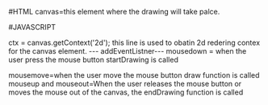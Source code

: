 #HTML
canvas=this element where the drawing will take palce.


#JAVASCRIPT

ctx = canvas.getContext('2d'); 
this line is used to obatin 2d redering contex for the canvas element.
--- addEventListner---
mousedown = when the user press the mouse button startDrawing is called

mousemove=when the user move the mouse button draw function is called
mouseup and mouseout=When the user releases the mouse button or moves the mouse out of the canvas, the endDrawing function is called